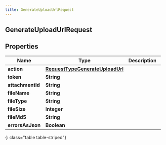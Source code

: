 ```yaml
---
title: GenerateUploadUrlRequest
---
```

## GenerateUploadUrlRequest


## Properties

| Name | Type | Description | Notes |
| ------------ | ------------- | ------------- | ------------- |
| **action** | <!----><!---->[**RequestTypeGenerateUploadUrl**](RequestTypeGenerateUploadUrl.html)<!----> |  |  |
| **token** | <!----><!---->**String**<!----> |  |  |
| **attachmentId** | <!----><!---->**String**<!----> |  |  [optional] |
| **fileName** | <!----><!---->**String**<!----> |  |  |
| **fileType** | <!----><!---->**String**<!----> |  |  |
| **fileSize** | <!----><!---->**Integer**<!----> |  |  |
| **fileMd5** | <!----><!---->**String**<!----> |  |  |
| **errorsAsJson** | <!----><!---->**Boolean**<!----> |  |  |
{: class="table table-striped"}



